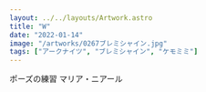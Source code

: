 ```yaml
---
layout: ../../layouts/Artwork.astro
title: "W"
date: "2022-01-14"
image: "/artworks/0267ブレミシャイン.jpg"
tags: ["アークナイツ", "ブレミシャイン", "ケモミミ"]
---
```


ポーズの練習 マリア・ニアール